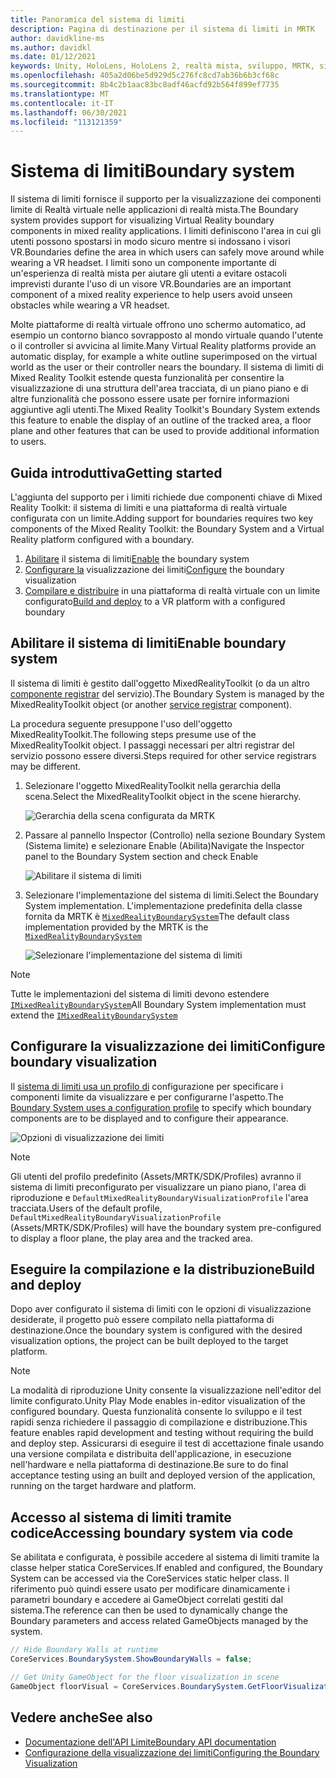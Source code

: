 ```yaml
---
title: Panoramica del sistema di limiti
description: Pagina di destinazione per il sistema di limiti in MRTK
author: davidkline-ms
ms.author: davidkl
ms.date: 01/12/2021
keywords: Unity, HoloLens, HoloLens 2, realtà mista, sviluppo, MRTK, sistema di limiti,
ms.openlocfilehash: 405a2d06be5d929d5c276fc8cd7ab36b6b3cf68c
ms.sourcegitcommit: 8b4c2b1aac83bc8adf46acfd92b564f899ef7735
ms.translationtype: MT
ms.contentlocale: it-IT
ms.lasthandoff: 06/30/2021
ms.locfileid: "113121359"
---
```

# <a name="boundary-system"></a><span data-ttu-id="9ed5e-104">Sistema di limiti</span><span class="sxs-lookup"><span data-stu-id="9ed5e-104">Boundary system</span></span>

<span data-ttu-id="9ed5e-105">Il sistema di limiti fornisce il supporto per la visualizzazione dei componenti limite di Realtà virtuale nelle applicazioni di realtà mista.</span><span class="sxs-lookup"><span data-stu-id="9ed5e-105">The Boundary system provides support for visualizing Virtual Reality boundary components in mixed reality applications.</span></span> <span data-ttu-id="9ed5e-106">I limiti definiscono l'area in cui gli utenti possono spostarsi in modo sicuro mentre si indossano i visori VR.</span><span class="sxs-lookup"><span data-stu-id="9ed5e-106">Boundaries define the area in which users can safely move around while wearing a VR headset.</span></span> <span data-ttu-id="9ed5e-107">I limiti sono un componente importante di un'esperienza di realtà mista per aiutare gli utenti a evitare ostacoli imprevisti durante l'uso di un visore VR.</span><span class="sxs-lookup"><span data-stu-id="9ed5e-107">Boundaries are an important component of a mixed reality experience to help users avoid unseen obstacles while wearing a VR headset.</span></span>

<span data-ttu-id="9ed5e-108">Molte piattaforme di realtà virtuale offrono uno schermo automatico, ad esempio un contorno bianco sovrapposto al mondo virtuale quando l'utente o il controller si avvicina al limite.</span><span class="sxs-lookup"><span data-stu-id="9ed5e-108">Many Virtual Reality platforms provide an automatic display, for example a white outline superimposed on the virtual world as the user or their controller nears the boundary.</span></span> <span data-ttu-id="9ed5e-109">Il sistema di limiti di Mixed Reality Toolkit estende questa funzionalità per consentire la visualizzazione di una struttura dell'area tracciata, di un piano piano e di altre funzionalità che possono essere usate per fornire informazioni aggiuntive agli utenti.</span><span class="sxs-lookup"><span data-stu-id="9ed5e-109">The Mixed Reality Toolkit's Boundary System extends this feature to enable the display of an outline of the tracked area, a floor plane and other features that can be used to provide additional information to users.</span></span>

## <a name="getting-started"></a><span data-ttu-id="9ed5e-110">Guida introduttiva</span><span class="sxs-lookup"><span data-stu-id="9ed5e-110">Getting started</span></span>

<span data-ttu-id="9ed5e-111">L'aggiunta del supporto per i limiti richiede due componenti chiave di Mixed Reality Toolkit: il sistema di limiti e una piattaforma di realtà virtuale configurata con un limite.</span><span class="sxs-lookup"><span data-stu-id="9ed5e-111">Adding support for boundaries requires two key components of the Mixed Reality Toolkit: the Boundary System and a Virtual Reality platform configured with a boundary.</span></span>

1. <span data-ttu-id="9ed5e-112">[Abilitare](#enable-boundary-system) il sistema di limiti</span><span class="sxs-lookup"><span data-stu-id="9ed5e-112">[Enable](#enable-boundary-system) the boundary system</span></span>
2. <span data-ttu-id="9ed5e-113">[Configurare la](#configure-boundary-visualization) visualizzazione dei limiti</span><span class="sxs-lookup"><span data-stu-id="9ed5e-113">[Configure](#configure-boundary-visualization) the boundary visualization</span></span>
3. <span data-ttu-id="9ed5e-114">[Compilare e distribuire](#build-and-deploy) in una piattaforma di realtà virtuale con un limite configurato</span><span class="sxs-lookup"><span data-stu-id="9ed5e-114">[Build and deploy](#build-and-deploy) to a VR platform with a configured boundary</span></span>

## <a name="enable-boundary-system"></a><span data-ttu-id="9ed5e-115">Abilitare il sistema di limiti</span><span class="sxs-lookup"><span data-stu-id="9ed5e-115">Enable boundary system</span></span>

<span data-ttu-id="9ed5e-116">Il sistema di limiti è gestito dall'oggetto MixedRealityToolkit (o da un altro [componente registrar](xref:Microsoft.MixedReality.Toolkit.IMixedRealityServiceRegistrar) del servizio).</span><span class="sxs-lookup"><span data-stu-id="9ed5e-116">The Boundary System is managed by the MixedRealityToolkit object (or another [service registrar](xref:Microsoft.MixedReality.Toolkit.IMixedRealityServiceRegistrar) component).</span></span>

<span data-ttu-id="9ed5e-117">La procedura seguente presuppone l'uso dell'oggetto MixedRealityToolkit.</span><span class="sxs-lookup"><span data-stu-id="9ed5e-117">The following steps presume use of the MixedRealityToolkit object.</span></span> <span data-ttu-id="9ed5e-118">I passaggi necessari per altri registrar del servizio possono essere diversi.</span><span class="sxs-lookup"><span data-stu-id="9ed5e-118">Steps required for other service registrars may be different.</span></span>

1. <span data-ttu-id="9ed5e-119">Selezionare l'oggetto MixedRealityToolkit nella gerarchia della scena.</span><span class="sxs-lookup"><span data-stu-id="9ed5e-119">Select the MixedRealityToolkit object in the scene hierarchy.</span></span>

    ![Gerarchia della scena configurata da MRTK](../images/MRTK_ConfiguredHierarchy.png)

1. <span data-ttu-id="9ed5e-121">Passare al pannello Inspector (Controllo) nella sezione Boundary System (Sistema limite) e selezionare Enable (Abilita)</span><span class="sxs-lookup"><span data-stu-id="9ed5e-121">Navigate the Inspector panel to the Boundary System section and check Enable</span></span>

    ![Abilitare il sistema di limiti](../images/boundary/MRTKConfig_Boundary.png)

1. <span data-ttu-id="9ed5e-123">Selezionare l'implementazione del sistema di limiti.</span><span class="sxs-lookup"><span data-stu-id="9ed5e-123">Select the Boundary System implementation.</span></span> <span data-ttu-id="9ed5e-124">L'implementazione predefinita della classe fornita da MRTK è [`MixedRealityBoundarySystem`](xref:Microsoft.MixedReality.Toolkit.Boundary.MixedRealityBoundarySystem)</span><span class="sxs-lookup"><span data-stu-id="9ed5e-124">The default class implementation provided by the MRTK is the [`MixedRealityBoundarySystem`](xref:Microsoft.MixedReality.Toolkit.Boundary.MixedRealityBoundarySystem)</span></span>

    ![Selezionare l'implementazione del sistema di limiti](../images/boundary/BoundarySelectSystemType.png)

> [!NOTE]
> <span data-ttu-id="9ed5e-126">Tutte le implementazioni del sistema di limiti devono estendere [`IMixedRealityBoundarySystem`](xref:Microsoft.MixedReality.Toolkit.Boundary.IMixedRealityBoundarySystem)</span><span class="sxs-lookup"><span data-stu-id="9ed5e-126">All Boundary System implementation must extend the [`IMixedRealityBoundarySystem`](xref:Microsoft.MixedReality.Toolkit.Boundary.IMixedRealityBoundarySystem)</span></span>

## <a name="configure-boundary-visualization"></a><span data-ttu-id="9ed5e-127">Configurare la visualizzazione dei limiti</span><span class="sxs-lookup"><span data-stu-id="9ed5e-127">Configure boundary visualization</span></span>

<span data-ttu-id="9ed5e-128">Il [sistema di limiti usa un profilo di](configuring-boundary-visualization.md) configurazione per specificare i componenti limite da visualizzare e per configurarne l'aspetto.</span><span class="sxs-lookup"><span data-stu-id="9ed5e-128">The [Boundary System uses a configuration profile](configuring-boundary-visualization.md) to specify which boundary components are to be displayed and to configure their appearance.</span></span>

![Opzioni di visualizzazione dei limiti](../images/boundary/BoundaryVisualizationProfile.png)

> [!NOTE]
> <span data-ttu-id="9ed5e-130">Gli utenti del profilo predefinito (Assets/MRTK/SDK/Profiles) avranno il sistema di limiti preconfigurato per visualizzare un piano piano, l'area di riproduzione e `DefaultMixedRealityBoundaryVisualizationProfile` l'area tracciata.</span><span class="sxs-lookup"><span data-stu-id="9ed5e-130">Users of the default profile, `DefaultMixedRealityBoundaryVisualizationProfile` (Assets/MRTK/SDK/Profiles) will have the boundary system pre-configured to display a floor plane, the play area and the tracked area.</span></span>

## <a name="build-and-deploy"></a><span data-ttu-id="9ed5e-131">Eseguire la compilazione e la distribuzione</span><span class="sxs-lookup"><span data-stu-id="9ed5e-131">Build and deploy</span></span>

<span data-ttu-id="9ed5e-132">Dopo aver configurato il sistema di limiti con le opzioni di visualizzazione desiderate, il progetto può essere compilato nella piattaforma di destinazione.</span><span class="sxs-lookup"><span data-stu-id="9ed5e-132">Once the boundary system is configured with the desired visualization options, the project can be built deployed to the target platform.</span></span>

> [!NOTE]
> <span data-ttu-id="9ed5e-133">La modalità di riproduzione Unity consente la visualizzazione nell'editor del limite configurato.</span><span class="sxs-lookup"><span data-stu-id="9ed5e-133">Unity Play Mode enables in-editor visualization of the configured boundary.</span></span> <span data-ttu-id="9ed5e-134">Questa funzionalità consente lo sviluppo e il test rapidi senza richiedere il passaggio di compilazione e distribuzione.</span><span class="sxs-lookup"><span data-stu-id="9ed5e-134">This feature enables rapid development and testing without requiring the build and deploy step.</span></span> <span data-ttu-id="9ed5e-135">Assicurarsi di eseguire il test di accettazione finale usando una versione compilata e distribuita dell'applicazione, in esecuzione nell'hardware e nella piattaforma di destinazione.</span><span class="sxs-lookup"><span data-stu-id="9ed5e-135">Be sure to do final acceptance testing using an built and deployed version of the application, running on the target hardware and platform.</span></span>

## <a name="accessing-boundary-system-via-code"></a><span data-ttu-id="9ed5e-136">Accesso al sistema di limiti tramite codice</span><span class="sxs-lookup"><span data-stu-id="9ed5e-136">Accessing boundary system via code</span></span>

<span data-ttu-id="9ed5e-137">Se abilitata e configurata, è possibile accedere al sistema di limiti tramite la classe helper statica CoreServices.</span><span class="sxs-lookup"><span data-stu-id="9ed5e-137">If enabled and configured, the Boundary System can be accessed via the CoreServices static helper class.</span></span> <span data-ttu-id="9ed5e-138">Il riferimento può quindi essere usato per modificare dinamicamente i parametri boundary e accedere ai GameObject correlati gestiti dal sistema.</span><span class="sxs-lookup"><span data-stu-id="9ed5e-138">The reference can then be used to dynamically change the Boundary parameters and access related GameObjects managed by the system.</span></span>

```c#
// Hide Boundary Walls at runtime
CoreServices.BoundarySystem.ShowBoundaryWalls = false;

// Get Unity GameObject for the floor visualization in scene
GameObject floorVisual = CoreServices.BoundarySystem.GetFloorVisualization();
```

## <a name="see-also"></a><span data-ttu-id="9ed5e-139">Vedere anche</span><span class="sxs-lookup"><span data-stu-id="9ed5e-139">See also</span></span>

- [<span data-ttu-id="9ed5e-140">Documentazione dell'API Limite</span><span class="sxs-lookup"><span data-stu-id="9ed5e-140">Boundary API documentation</span></span>](xref:Microsoft.MixedReality.Toolkit.Boundary)
- [<span data-ttu-id="9ed5e-141">Configurazione della visualizzazione dei limiti</span><span class="sxs-lookup"><span data-stu-id="9ed5e-141">Configuring the Boundary Visualization</span></span>](configuring-boundary-visualization.md)

